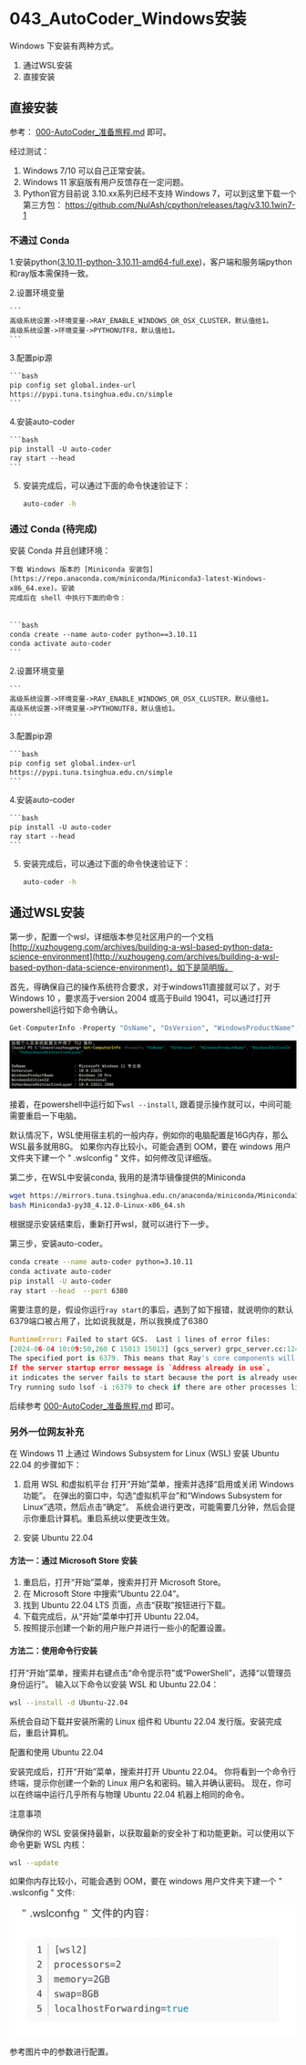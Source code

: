 # 043_AutoCoder_Windows安装

Windows 下安装有两种方式。

1. 通过WSL安装
2. 直接安装

## 直接安装

参考： [000-AutoCoder_准备旅程.md](./000-AutoCoder_%E5%87%86%E5%A4%87%E6%97%85%E7%A8%8B.md) 即可。

经过测试：

1. Windows 7/10 可以自己正常安装。
2. Windows 11 家庭版有用户反馈存在一定问题。
3. Python官方目前说 3.10.xx系列已经不支持 Windows 7，可以到这里下载一个第三方包： https://github.com/NulAsh/cpython/releases/tag/v3.10.1win7-1

### 不通过 Conda

1.安装python([3.10.11-python-3.10.11-amd64-full.exe](https://www.python.org/downloads/release/python-31011/))，客户端和服务端python和ray版本需保持一致。

2.设置环境变量

    ```
    高级系统设置->环境变量->RAY_ENABLE_WINDOWS_OR_OSX_CLUSTER，默认值给1。
    高级系统设置->环境变量->PYTHONUTF8，默认值给1。
    ```

3.配置pip源 

    ```bash
    pip config set global.index-url  https://pypi.tuna.tsinghua.edu.cn/simple
    ```

4.安装auto-coder

    ```bash
    pip install -U auto-coder
    ray start --head
    ```

5. 安装完成后，可以通过下面的命令快速验证下：

    ```bash
    auto-coder -h
    ```

### 通过 Conda (待完成)

安装 Conda 并且创建环境：

    下载 Windows 版本的 [Miniconda 安装包](https://repo.anaconda.com/miniconda/Miniconda3-latest-Windows-x86_64.exe)。安装
    完成后在 shell 中执行下面的命令：


    ```bash
    conda create --name auto-coder python==3.10.11
    conda activate auto-coder
    ```

2.设置环境变量

    ```
    高级系统设置->环境变量->RAY_ENABLE_WINDOWS_OR_OSX_CLUSTER，默认值给1。
    高级系统设置->环境变量->PYTHONUTF8，默认值给1。
    ```

3.配置pip源 

    ```bash
    pip config set global.index-url  https://pypi.tuna.tsinghua.edu.cn/simple
    ```

4.安装auto-coder

    ```bash
    pip install -U auto-coder
    ray start --head
    ```

5. 安装完成后，可以通过下面的命令快速验证下：

    ```bash
    auto-coder -h
    ```


## 通过WSL安装

第一步，配置一个wsl，详细版本参见社区用户的一个文档[http://xuzhougeng.com/archives/building-a-wsl-based-python-data-science-environment](http://xuzhougeng.com/archives/building-a-wsl-based-python-data-science-environment)，如下是简明版。

首先，得确保自己的操作系统符合要求，对于windows11直接就可以了，对于Windows 10 ，要求高于version 2004  或高于Build 19041，可以通过打开powershell运行如下命令确认。

```Python
Get-ComputerInfo -Property "OsName", "OsVersion", "WindowsProductName", "WindowsEditionId", "OsHardwareAbstractionLayer"
```

![image](../images/043-00.png)


接着，在powershell中运行如下`wsl --install`, 跟着提示操作就可以，中间可能需要重启一下电脑。

默认情况下，WSL使用宿主机的一般内存，例如你的电脑配置是16G内存，那么WSL最多就用8G。
如果你内存比较小，可能会遇到 OOM，要在 windows 用户文件夹下建一个
" .wslconfig " 文件，如何修改见详细版。

第二步，在WSL中安装conda, 我用的是清华镜像提供的Miniconda

```Bash
wget https://mirrors.tuna.tsinghua.edu.cn/anaconda/miniconda/Miniconda3-py38_4.12.0-Linux-x86_64.sh
bash Miniconda3-py38_4.12.0-Linux-x86_64.sh
```

根据提示安装结束后，重新打开wsl，就可以进行下一步。

第三步，安装auto-coder。

```Bash
conda create --name auto-coder python=3.10.11
conda activate auto-coder
pip install -U auto-coder
ray start --head  --port 6380
```

需要注意的是，假设你运行`ray start`的事后，遇到了如下报错，就说明你的默认6379端口被占用了，比如说我就是，所以我换成了6380

```Python
RuntimeError: Failed to start GCS.  Last 1 lines of error files:
[2024-06-04 10:09:50,260 C 15013 15013] (gcs_server) grpc_server.cc:124:  Check failed: server_ Failed to start the grpc server. 
The specified port is 6379. This means that Ray's core components will not be able to function correctly. 
If the server startup error message is `Address already in use`, 
it indicates the server fails to start because the port is already used by other processes (such as --node-manager-port, --object-manager-port, --gcs-server-port, and ports between --min-worker-port, --max-worker-port).
Try running sudo lsof -i :6379 to check if there are other processes listening to the port.
```

后续参考  [000-AutoCoder_准备旅程.md](./000-AutoCoder_%E5%87%86%E5%A4%87%E6%97%85%E7%A8%8B.md) 即可。

### 另外一位网友补充

在 Windows 11 上通过 Windows Subsystem for Linux (WSL) 安装 Ubuntu 22.04 的步骤如下：

1. 启用 WSL 和虚拟机平台
打开“开始”菜单，搜索并选择“启用或关闭 Windows 功能”。
在弹出的窗口中，勾选“虚拟机平台”和“Windows Subsystem for Linux”选项，然后点击“确定”。
系统会进行更改，可能需要几分钟，然后会提示你重启计算机。重启系统以使更改生效。

2. 安装 Ubuntu 22.04

#### 方法一：通过 Microsoft Store 安装

1. 重启后，打开“开始”菜单，搜索并打开 Microsoft Store。
2. 在 Microsoft Store 中搜索“Ubuntu 22.04”。
3. 找到 Ubuntu 22.04 LTS 页面，点击“获取”按钮进行下载。
4. 下载完成后，从“开始”菜单中打开 Ubuntu 22.04。
5. 按照提示创建一个新的用户账户并进行一些小的配置设置。

#### 方法二：使用命令行安装

打开“开始”菜单，搜索并右键点击“命令提示符”或“PowerShell”，选择“以管理员身份运行”。
输入以下命令以安装 WSL 和 Ubuntu 22.04：

```bash
wsl --install -d Ubuntu-22.04
```

系统会自动下载并安装所需的 Linux 组件和 Ubuntu 22.04 发行版。安装完成后，重启计算机。

配置和使用 Ubuntu 22.04

安装完成后，打开“开始”菜单，搜索并打开 Ubuntu 22.04。
你将看到一个命令行终端，提示你创建一个新的 Linux 用户名和密码。输入并确认密码。
现在，你可以在终端中运行几乎所有与物理 Ubuntu 22.04 机器上相同的命令。

注意事项

确保你的 WSL 安装保持最新，以获取最新的安全补丁和功能更新。可以使用以下命令更新 WSL 内核：

```bash
wsl --update
```

如果你内存比较小，可能会遇到 OOM，要在 windows 用户文件夹下建一个
" .wslconfig " 文件:

![image](../images/043-01.png)

参考图片中的参数进行配置。